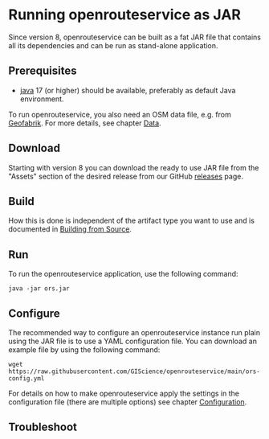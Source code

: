 # Running openrouteservice as JAR

Since version 8, openrouteservice can be built as a fat JAR file that contains all its dependencies and can be run as stand-alone application.

## Prerequisites

* [java](https://www.java.com/en/) 17 (or higher) should be available, preferably as default Java environment.

To run openrouteservice, you also need an OSM data file, e.g. from [Geofabrik](http://download.geofabrik.de). For more details, see chapter [Data](data.md).

## Download

Starting with version 8 you can download the ready to use JAR file from the "Assets" section of the desired release from our GitHub [releases](https://github.com/GIScience/openrouteservice/releases) page.

## Build

How this is done is independent of the artifact type you want to use and is documented in [Building from Source](/run-instance/building-from-source.md).

## Run

To run the openrouteservice application, use the following command:

```shell 
java -jar ors.jar
```

## Configure

The recommended way to configure an openrouteservice instance run plain using the JAR file is to use a YAML configuration file. You can download an example file by using the following command: 

```shell 
wget https://raw.githubusercontent.com/GIScience/openrouteservice/main/ors-config.yml
```

For details on how to make openrouteservice apply the settings in the configuration file (there are multiple options) see chapter [Configuration](configuration/index.md).

## Troubleshoot


